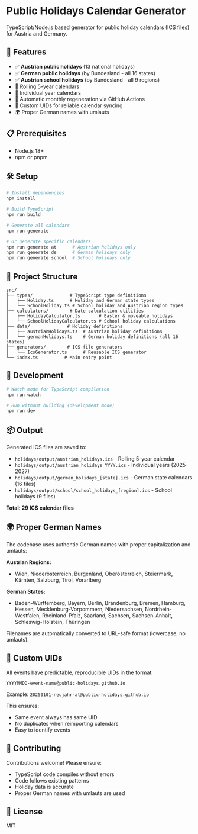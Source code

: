 # Public Holidays Calendar Generator

TypeScript/Node.js based generator for public holiday calendars (ICS files) for Austria and Germany.

## 🚀 Features

- ✅ **Austrian public holidays** (13 national holidays)
- ✅ **German public holidays** (by Bundesland - all 16 states)
- ✅ **Austrian school holidays** (by Bundesland - all 9 regions)
- 📅 Rolling 5-year calendars
- 📅 Individual year calendars
- 🔄 Automatic monthly regeneration via GitHub Actions
- 🎯 Custom UIDs for reliable calendar syncing
- 🌍 Proper German names with umlauts

## 📋 Prerequisites

- Node.js 18+ 
- npm or pnpm

## 🛠️ Setup

```bash
# Install dependencies
npm install

# Build TypeScript
npm run build

# Generate all calendars
npm run generate

# Or generate specific calendars
npm run generate at      # Austrian holidays only
npm run generate de      # German holidays only
npm run generate school  # School holidays only
```

## 📁 Project Structure

```
src/
├── types/              # TypeScript type definitions
│   ├── Holiday.ts      # Holiday and German state types
│   └── SchoolHoliday.ts # School holiday and Austrian region types
├── calculators/        # Date calculation utilities
│   ├── HolidayCalculator.ts       # Easter & moveable holidays
│   └── SchoolHolidayCalculator.ts # School holiday calculations
├── data/              # Holiday definitions
│   ├── austrianHolidays.ts  # Austrian holiday definitions
│   └── germanHolidays.ts    # German holiday definitions (all 16 states)
├── generators/        # ICS file generators
│   └── IcsGenerator.ts      # Reusable ICS generator
└── index.ts          # Main entry point
```

## 🔧 Development

```bash
# Watch mode for TypeScript compilation
npm run watch

# Run without building (development mode)
npm run dev
```

## 📦 Output

Generated ICS files are saved to:
- `holidays/output/austrian_holidays.ics` - Rolling 5-year calendar
- `holidays/output/austrian_holidays_YYYY.ics` - Individual years (2025-2027)
- `holidays/output/german_holidays_[state].ics` - German state calendars (16 files)
- `holidays/output/school/school_holidays_[region].ics` - School holidays (9 files)

**Total: 29 ICS calendar files**

## 🌍 Proper German Names

The codebase uses authentic German names with proper capitalization and umlauts:

**Austrian Regions:**
- Wien, Niederösterreich, Burgenland, Oberösterreich, Steiermark, Kärnten, Salzburg, Tirol, Vorarlberg

**German States:**
- Baden-Württemberg, Bayern, Berlin, Brandenburg, Bremen, Hamburg, Hessen, Mecklenburg-Vorpommern, Niedersachsen, Nordrhein-Westfalen, Rheinland-Pfalz, Saarland, Sachsen, Sachsen-Anhalt, Schleswig-Holstein, Thüringen

Filenames are automatically converted to URL-safe format (lowercase, no umlauts).

## 🎯 Custom UIDs

All events have predictable, reproducible UIDs in the format:
```
YYYYMMDD-event-name@public-holidays.github.io
```

Example: `20250101-neujahr-at@public-holidays.github.io`

This ensures:
- Same event always has same UID
- No duplicates when reimporting calendars
- Easy to identify events

## 🤝 Contributing

Contributions welcome! Please ensure:
- TypeScript code compiles without errors
- Code follows existing patterns
- Holiday data is accurate
- Proper German names with umlauts are used

## 📄 License

MIT
